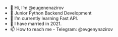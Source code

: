 - 👋 Hi, I’m @eugenenazirov
- 👀 Junior Python Backend Development
- 🌱 I’m currently learning Fast API.
- 💞️ I have married in 2021.
- 📫 How to reach me - Telegram: @evgenynazirov

<!---
eugenenazirov/eugenenazirov is a ✨ special ✨ repository because its `README.md` (this file) appears on your GitHub profile.
You can click the Preview link to take a look at your changes.
--->
